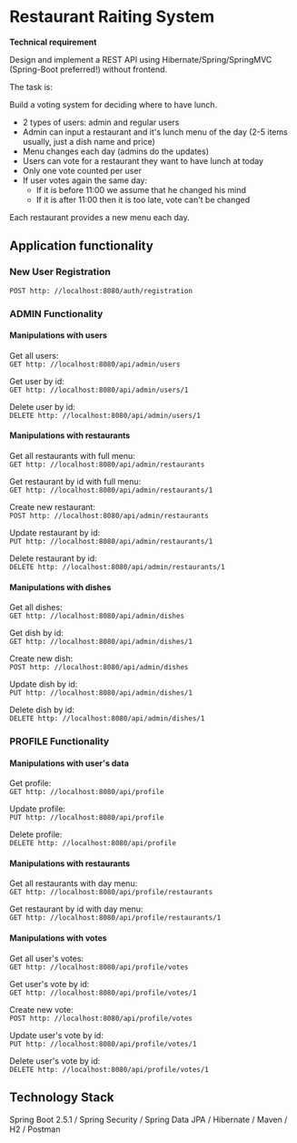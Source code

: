 # Restaurant Raiting System
**Technical requirement**

Design and implement a REST API using Hibernate/Spring/SpringMVC (Spring-Boot preferred!) without frontend.

The task is:

Build a voting system for deciding where to have lunch.

- 2 types of users: admin and regular users  
- Admin can input a restaurant and it's lunch menu of the day (2-5 items usually, just a dish name and price)  
- Menu changes each day (admins do the updates)  
- Users can vote for a restaurant they want to have lunch at today  
- Only one vote counted per user  
- If user votes again the same day: 
    * If it is before 11:00 we assume that he changed his mind 
    * If it is after 11:00 then it is too late, vote can't be changed

Each restaurant provides a new menu each day.

## Application functionality
### New User Registration  
<code>POST http: //localhost:8080/auth/registration</code>  

### ADMIN Functionality
#### Manipulations with users
Get all users:  
<code>GET http: //localhost:8080/api/admin/users</code>

Get user by id:  
<code>GET http: //localhost:8080/api/admin/users/1</code>

Delete user by id:  
<code>DELETE http: //localhost:8080/api/admin/users/1</code>

#### Manipulations with restaurants
Get all restaurants with full menu:  
<code>GET http: //localhost:8080/api/admin/restaurants</code>

Get restaurant by id with full menu:  
<code>GET http: //localhost:8080/api/admin/restaurants/1</code>

Create new restaurant:  
<code>POST http: //localhost:8080/api/admin/restaurants</code>

Update restaurant by id:  
<code>PUT http: //localhost:8080/api/admin/restaurants/1</code>

Delete restaurant by id:  
<code>DELETE http: //localhost:8080/api/admin/restaurants/1</code>

#### Manipulations with dishes
Get all dishes:  
<code>GET http: //localhost:8080/api/admin/dishes</code>

Get dish by id:  
<code>GET http: //localhost:8080/api/admin/dishes/1</code>

Create new dish:  
<code>POST http: //localhost:8080/api/admin/dishes</code>

Update dish by id:  
<code>PUT http: //localhost:8080/api/admin/dishes/1</code>

Delete dish by id:  
<code>DELETE http: //localhost:8080/api/admin/dishes/1</code>

### PROFILE Functionality
#### Manipulations with user's data
Get profile:  
<code>GET http: //localhost:8080/api/profile</code>

Update profile:  
<code>PUT http: //localhost:8080/api/profile</code>

Delete profile:  
<code>DELETE http: //localhost:8080/api/profile</code>

#### Manipulations with restaurants
Get all restaurants with day menu:  
<code>GET http: //localhost:8080/api/profile/restaurants</code>

Get restaurant by id with day menu:  
<code>GET http: //localhost:8080/api/profile/restaurants/1</code>

#### Manipulations with votes
Get all user's votes:  
<code>GET http: //localhost:8080/api/profile/votes</code>

Get user's vote by id:  
<code>GET http: //localhost:8080/api/profile/votes/1</code>

Create new vote:  
<code>POST http: //localhost:8080/api/profile/votes</code>

Update user's vote by id:  
<code>PUT http: //localhost:8080/api/profile/votes/1</code>

Delete user's vote by id:  
<code>DELETE http: //localhost:8080/api/profile/votes/1</code>

## Technology Stack
Spring Boot 2.5.1 / Spring Security / Spring Data JPA / Hibernate / Maven / H2 / Postman
